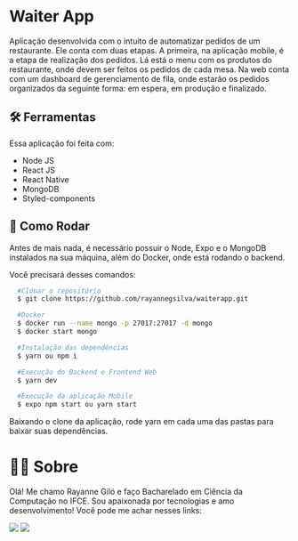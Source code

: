 # Waiter App

Aplicação desenvolvida com o intuito de automatizar pedidos de um restaurante. Ele conta com duas etapas. A primeira, na aplicação mobile, é a etapa de realização dos pedidos. Lá está o menu com os produtos do restaurante, onde devem ser feitos os pedidos de cada mesa. Na web conta com um dashboard de gerenciamento de fila, onde estarão os pedidos organizados da seguinte forma: em espera, em produção e finalizado.

## 🛠 Ferramentas

  Essa aplicação foi feita com:

  - Node JS
  - React JS 
  - React Native 
  - MongoDB 
  - Styled-components

## 🛴 Como Rodar

Antes de mais nada, é necessário possuir o Node, Expo e o MongoDB instalados na sua máquina, além do Docker, onde está rodando o backend. 

Você precisará desses comandos:

```bash
  #Clonar o repositório 
  $ git clone https://github.com/rayannegsilva/waiterapp.git

  #Docker
  $ docker run --name mongo -p 27017:27017 -d mongo
  $ docker start mongo

  #Instalação das dependências
  $ yarn ou npm i

  #Execução do Backend e Frontend Web
  $ yarn dev

  #Execução da aplicação Mobile
  $ expo npm start ou yarn start
```

Baixando o clone da aplicação, rode yarn em cada uma das pastas para baixar suas dependências.

# 👩‍💻 Sobre 

Olá! Me chamo Rayanne Giló e faço Bacharelado em Ciência da Computação no IFCE. Sou apaixonada por tecnologias e amo desenvolvimento! Você pode me achar nesses links: 

<div style="display: inline_block"> 
  <a href="https://instagram.com/raywgs" target="_blank"><img src="https://img.shields.io/badge/-Instagram-%23E4405F?style=for-the-badge&logo=instagram&logoColor=white" target="_blank"></a>   
  <a href="https://www.linkedin.com/in/rayanne-gil%C3%B3-da-silva-994934215/" target="_blank"><img src="https://img.shields.io/badge/-LinkedIn-%230077B5?style=for-the-badge&logo=linkedin&logoColor=white" target="_blank"></a> 


